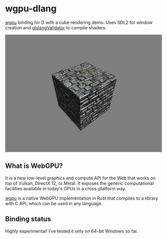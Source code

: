 # wgpu-dlang
[wgpu](https://github.com/gfx-rs/wgpu) binding for D with a cube rendering demo. Uses SDL2 for window creation and [glslangValidator](https://github.com/KhronosGroup/glslang) to compile shaders.

[![Screenshot](screenshot.jpg)](screenshot.jpg)

## What is WebGPU?
It is a new low-level graphics and compute API for the Web that works on top of Vulkan, DirectX 12, or Metal. It exposes the generic computational facilities available in today's GPUs in a cross-platform way.

[wgpu](https://github.com/gfx-rs/wgpu) is a native WebGPU implementation in Rust that compiles to a library with C API, which can be used in any language.

## Binding status
Highly experimental! I've tested it only on 64-bit Windows so far.

